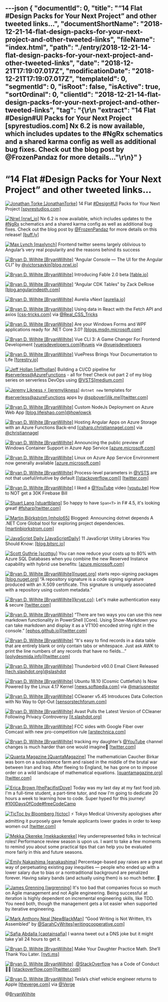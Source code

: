 ---json
{
  "documentId": 0,
  "title": "“14 Flat #Design Packs for Your Next Project” and other tweeted links…",
  "documentShortName": "2018-12-21-14-flat-design-packs-for-your-next-project-and-other-tweeted-links",
  "fileName": "index.html",
  "path": "./entry/2018-12-21-14-flat-design-packs-for-your-next-project-and-other-tweeted-links",
  "date": "2018-12-21T17:19:07.017Z",
  "modificationDate": "2018-12-21T17:19:07.017Z",
  "templateId": 0,
  "segmentId": 0,
  "isRoot": false,
  "isActive": true,
  "sortOrdinal": 0,
  "clientId": "2018-12-21-14-flat-design-packs-for-your-next-project-and-other-tweeted-links",
  "tag": "{\r\n  \"extract\": \"14 Flat #Design#UI Packs for Your Next Project [spyrestudios.com] Nx 6.2 is now available, which includes updates to the #NgRx schematics and a shared karma config as well as additional bug fixes. Check out the blog post by @FrozenPandaz for more details...\"\r\n}"
}
---

# “14 Flat #Design Packs for Your Next Project” and other tweeted links…

[<img alt="Jonathan Torke [JonathanTorke]" src="https://songhay.blob.core.windows.net:443/shared-social-twitter/JonathanTorke.jpg">](https://jonathantorke.me/) 14 Flat [#Design](http://twitter.com/search?q='%23Design)[#UI](http://twitter.com/search?q='%23UI) Packs for Your Next Project [[spyrestudios.com]](http://spyrestudios.com/14-flat-design-ui-packs-next-project/)

[<img alt="Nrwl [nrwl_io]" src="https://songhay.blob.core.windows.net:443/shared-social-twitter/nrwl_io.jpg">](https://nrwl.io/) Nx 6.2 is now available, which includes updates to the [#NgRx](http://twitter.com/search?q='%23NgRx) schematics and a shared karma config as well as additional bug fixes. Check out the blog post by [@FrozenPandaz](http://twitter.com/@FrozenPandaz) for more details on this release! [[buff.ly]](https://buff.ly/2OJnzM2)

[<img alt="Max Lynch [maxlynch]" src="https://songhay.blob.core.windows.net:443/shared-social-twitter/maxlynch.jpg">](http://maxlynch.com/) Frontend twitter seems largely oblivious to Angular’s very real popularity and the reasons behind its success

[<img alt="Bryan D. Wilhite [BryanWilhite]" src="https://songhay.blob.core.windows.net:443/shared-social-twitter/BryanWilhite.jpeg">](http://songhayblog.azurewebsites.net/) “Angular Console — The UI for the Angular CLI” by [@victorsavkin](http://twitter.com/@victorsavkin)[[blog.nrwl.io]](https://blog.nrwl.io/angular-console-the-ui-for-the-angular-cli-a5d0924240b7)

[<img alt="Bryan D. Wilhite [BryanWilhite]" src="https://songhay.blob.core.windows.net:443/shared-social-twitter/BryanWilhite.jpeg">](http://songhayblog.azurewebsites.net/) Introducing Fable 2.0 beta [[fable.io]](http://fable.io/blog/Introducing-2-0-beta.html)

[<img alt="Bryan D. Wilhite [BryanWilhite]" src="https://songhay.blob.core.windows.net:443/shared-social-twitter/BryanWilhite.jpeg">](http://songhayblog.azurewebsites.net/) “Angular CDK Tables” by Zack DeRose [[blog.angularindepth.com]](https://blog.angularindepth.com/angular-cdk-tables-1537774d7c99)

[<img alt="Bryan D. Wilhite [BryanWilhite]" src="https://songhay.blob.core.windows.net:443/shared-social-twitter/BryanWilhite.jpeg">](http://songhayblog.azurewebsites.net/) Aurelia vNext [[aurelia.io]](https://aurelia.io/blog/2018/08/05/aurelia-vnext/)

[<img alt="Bryan D. Wilhite [BryanWilhite]" src="https://songhay.blob.core.windows.net:443/shared-social-twitter/BryanWilhite.jpeg">](http://songhayblog.azurewebsites.net/) Using data in React with the Fetch API and axios [[css-tricks.com]](https://css-tricks.com/using-data-in-react-with-the-fetch-api-and-axios/) via [@Real_CSS_Tricks](http://twitter.com/@Real_CSS_Tricks)

[<img alt="Bryan D. Wilhite [BryanWilhite]" src="https://songhay.blob.core.windows.net:443/shared-social-twitter/BryanWilhite.jpeg">](http://songhayblog.azurewebsites.net/) Are your Windows Forms and WPF applications ready for .NET Core 3.0? [[blogs.msdn.microsoft.com]](https://blogs.msdn.microsoft.com/dotnet/2018/08/08/are-your-windows-forms-and-wpf-applications-ready-for-net-core-3-0/)

[<img alt="Bryan D. Wilhite [BryanWilhite]" src="https://songhay.blob.core.windows.net:443/shared-social-twitter/BryanWilhite.jpeg">](http://songhayblog.azurewebsites.net/) Vue CLI 3: A Game Changer For Frontend Development [[vuejsdevelopers.com]](https://vuejsdevelopers.com/2018/03/26/vue-cli-3/)[#vuejs](http://twitter.com/search?q='%23vuejs) via [@vuejsdevelopers](http://twitter.com/@vuejsdevelopers)

[<img alt="Bryan D. Wilhite [BryanWilhite]" src="https://songhay.blob.core.windows.net:443/shared-social-twitter/BryanWilhite.jpeg">](http://songhayblog.azurewebsites.net/) VuePress Brings Your Documentation to Life [[forestry.io]](https://forestry.io/blog/vuepress-brings-your-documentation-to-life/)

[<img alt="Jeff Hollan [jeffhollan]" src="https://songhay.blob.core.windows.net:443/shared-social-twitter/jeffhollan.jpg">](https://hollan.io/) Building a CI/CD pipeline for [#serverless](http://twitter.com/search?q='%23serverless)[@AzureFunctions](http://twitter.com/@AzureFunctions) - all for free! Check out part 2 of my blog series on serverless DevOps using [@VSTS](http://twitter.com/@VSTS)[[medium.com]](https://medium.com/@jeffhollan/serverless-devops-and-ci-cd-part-2-b6e0a6d05530?source=linkShare-dd6e3fb74d52-1533829042)

[<img alt="Jeremy Likness ⚡️ [jeremylikness]" src="https://songhay.blob.core.windows.net:443/shared-social-twitter/jeremylikness.jpg">](https://blog.jeremylikness.com/) `dotnet new` templates for [#serverless](http://twitter.com/search?q='%23serverless)[@azureFunctions](http://twitter.com/@azureFunctions) apps by [@spboyer](http://twitter.com/@spboyer)[[jlik.me]](https://jlik.me/d04)[[twitter.com]](https://twitter.com/jeremylikness/status/1027228708753563648/photo/1)

[<img alt="Bryan D. Wilhite [BryanWilhite]" src="https://songhay.blob.core.windows.net:443/shared-social-twitter/BryanWilhite.jpeg">](http://songhayblog.azurewebsites.net/) Custom NodeJs Deployment on Azure Web App [[blog.lifeishao.com]](https://blog.lifeishao.com/2017/03/24/custom-nodejs-deployment-on-azure-web-app/)[@howlowck](http://twitter.com/@howlowck)

[<img alt="Bryan D. Wilhite [BryanWilhite]" src="https://songhay.blob.core.windows.net:443/shared-social-twitter/BryanWilhite.jpeg">](http://songhayblog.azurewebsites.net/) Hosting Angular Apps on Azure Storage with an Azure Functions Back-end [[csharp.christiannagel.com]](https://csharp.christiannagel.com/2018/08/08/angularwithazurestorage/) via [@christiannagel](http://twitter.com/@christiannagel)

[<img alt="Bryan D. Wilhite [BryanWilhite]" src="https://songhay.blob.core.windows.net:443/shared-social-twitter/BryanWilhite.jpeg">](http://songhayblog.azurewebsites.net/) Announcing the public preview of Windows Container Support in Azure App Service [[azure.microsoft.com]](https://azure.microsoft.com/blog/announcing-the-public-preview-of-windows-container-support-in-azure-app-service/)

[<img alt="Bryan D. Wilhite [BryanWilhite]" src="https://songhay.blob.core.windows.net:443/shared-social-twitter/BryanWilhite.jpeg">](http://songhayblog.azurewebsites.net/) Linux on Azure App Service Environment now generally available [[azure.microsoft.com]](https://azure.microsoft.com/blog/linux-on-azure-app-service-environment-now-generally-available/)

[<img alt="Bryan D. Wilhite [BryanWilhite]" src="https://songhay.blob.core.windows.net:443/shared-social-twitter/BryanWilhite.jpeg">](http://songhayblog.azurewebsites.net/) Process-level parameters in [@VSTS](http://twitter.com/@VSTS) are not that useful/intuitive by default [[[stackoverflow.com]](https://stackoverflow.com/questions/43362079/visual-studio-team-services-edit-link-settings)] [[twitter.com]](https://twitter.com/BryanWilhite/status/1028066403092324352/photo/1)

[<img alt="Bryan D. Wilhite [BryanWilhite]" src="https://songhay.blob.core.windows.net:443/shared-social-twitter/BryanWilhite.jpeg">](http://songhayblog.azurewebsites.net/) I liked a [@YouTube](http://twitter.com/@YouTube) video [[youtu.be]](http://youtu.be/Lb-Pnytoi-8?a) How to NOT get a 30K Firebase Bill

[<img alt="Stuart Lang [stuartblang]" src="https://songhay.blob.core.windows.net:443/shared-social-twitter/stuartblang.jpg">](https://stu.dev/) So happy to have `Span<T>` in F# 4.5, it's looking great! [#fsharp](http://twitter.com/search?q='%23fsharp)[[twitter.com]](https://twitter.com/stuartblang/status/1026527200277946369/photo/1)

[<img alt="Martin Björkström [mholo65]" src="https://songhay.blob.core.windows.net:443/shared-social-twitter/mholo65.jpg">](https://github.com/mholo65) Blogged: Announcing dotnet depends A .NET Core Global tool for exploring project dependencies. [[martinbjorkstrom.com]](https://martinbjorkstrom.com/posts/2018-08-06-announcing-dotnet-depends)

[<img alt="JavaScript Daily [JavaScriptDaily]" src="https://songhay.blob.core.windows.net:443/shared-social-twitter/JavaScriptDaily.jpg">](https://twitter.com/JavaScriptDaily) 11 JavaScript Utility Libraries You Should Know: [[blog.bitsrc.io]](https://blog.bitsrc.io/11-javascript-utility-libraries-you-should-know-in-2018-3646fb31ade)

[<img alt="Scott Guthrie [scottgu]" src="https://songhay.blob.core.windows.net:443/shared-social-twitter/scottgu.jpg">](http://weblogs.asp.net/scottgu) You can now reduce your costs up to 80% with Azure SQL Databases when you combine the new Reserved Instance capability with hybrid use benefits: [[azure.microsoft.com]](https://azure.microsoft.com/en-us/blog/announcing-general-availability-of-azure-sql-database-reserved-capacity/)

[<img alt="Bryan D. Wilhite [BryanWilhite]" src="https://songhay.blob.core.windows.net:443/shared-social-twitter/BryanWilhite.jpeg">](http://songhayblog.azurewebsites.net/)[[nuget.org]](http://NuGet.org) starts repo-signing packages [[blog.nuget.org]](https://blog.nuget.org/20180810/Introducing-Repository-Signatures.html) “A repository signature is a code signing signature produced with an X.509 certificate. This signature is uniquely associated with a repository using custom metadata.”

[<img alt="Bryan D. Wilhite [BryanWilhite]" src="https://songhay.blob.core.windows.net:443/shared-social-twitter/BryanWilhite.jpeg">](http://songhayblog.azurewebsites.net/)[[krypt.co]](http://www.krypt.co): Let's make authentication easy & secure [[twitter.com]](https://twitter.com/BryanWilhite/status/1026559319653855232/photo/1)

[<img alt="Bryan D. Wilhite [BryanWilhite]" src="https://songhay.blob.core.windows.net:443/shared-social-twitter/BryanWilhite.jpeg">](http://songhayblog.azurewebsites.net/) “There are two ways you can use this new markdown functionality in PowerShell [Core]. Using Show-Markdown you can take markdown and display it as a VT100 encoded string right in the console.” [[ephos.github.io]](https://ephos.github.io/posts/2018-8-1-PowerShell-Markdown)[[twitter.com]](https://twitter.com/BryanWilhite/status/1026558351759499264/photo/1)

[<img alt="Bryan D. Wilhite [BryanWilhite]" src="https://songhay.blob.core.windows.net:443/shared-social-twitter/BryanWilhite.jpeg">](http://songhayblog.azurewebsites.net/) “It's easy to find records in a data table that are entirely blank or only contain tabs or whitespace. Just ask AWK to print the line numbers of any records that have no fields…” [[polydesmida.info]](https://www.polydesmida.info/BASHing/2018-08-04.html)[[twitter.com]](https://twitter.com/BryanWilhite/status/1026559782671380481/photo/1)

[<img alt="Bryan D. Wilhite [BryanWilhite]" src="https://songhay.blob.core.windows.net:443/shared-social-twitter/BryanWilhite.jpeg">](http://songhayblog.azurewebsites.net/) Thunderbird v60.0 Email Client Released [[tech.slashdot.org]](https://tech.slashdot.org/story/18/08/06/167250/thunderbird-v600-email-client-released)[@slashdot](http://twitter.com/@slashdot)

[<img alt="Bryan D. Wilhite [BryanWilhite]" src="https://songhay.blob.core.windows.net:443/shared-social-twitter/BryanWilhite.jpeg">](http://songhayblog.azurewebsites.net/) Ubuntu 18.10 (Cosmic Cuttlefish) Is Now Powered by the Linux 4.17 Kernel [[news.softpedia.com]](https://news.softpedia.com/news/ubuntu-18-10-cosmic-cuttlefish-is-now-powered-by-the-linux-4-17-kernel-522250.shtml) via [@mariusnestor](http://twitter.com/@mariusnestor)

[<img alt="Bryan D. Wilhite [BryanWilhite]" src="https://songhay.blob.core.windows.net:443/shared-social-twitter/BryanWilhite.jpeg">](http://songhayblog.azurewebsites.net/) CCleaner v5.45 Introduces Data Collection with No Way to Opt-Out [[sensorstechforum.com]](https://sensorstechforum.com:443/ccleaner-v5-45-data-collection/)

[<img alt="Bryan D. Wilhite [BryanWilhite]" src="https://songhay.blob.core.windows.net:443/shared-social-twitter/BryanWilhite.jpeg">](http://songhayblog.azurewebsites.net/) Avast Pulls the Latest Version of CCleaner Following Privacy Controversy [[it.slashdot.org]](https://it.slashdot.org/story/18/08/05/0116230/avast-pulls-the-latest-version-of-ccleaner-following-privacy-controversy?utm_source=rss1.0mainlinkanon&utm_medium=feed)

[<img alt="Bryan D. Wilhite [BryanWilhite]" src="https://songhay.blob.core.windows.net:443/shared-social-twitter/BryanWilhite.jpeg">](http://songhayblog.azurewebsites.net/) FCC sides with Google Fiber over Comcast with new pro-competition rule [[arstechnica.com]](https://arstechnica.com/?post_type=post&p=1352589)

[<img alt="Bryan D. Wilhite [BryanWilhite]" src="https://songhay.blob.core.windows.net:443/shared-social-twitter/BryanWilhite.jpeg">](http://songhayblog.azurewebsites.net/) tracking my daughter’s [@YouTube](http://twitter.com/@YouTube) channel changes is much harder than one would imagine🧐 [[twitter.com]](https://twitter.com/BryanWilhite/status/1027608988995571712/photo/1)

[<img alt="Quanta Magazine [QuantaMagazine]" src="https://songhay.blob.core.windows.net:443/shared-social-twitter/QuantaMagazine.jpg">](http://www.quantamagazine.org/) The mathematician Caucher Birkar was born on a subsistence farm and raised in the middle of the brutal war between Iran and Iraq. After fleeing to England, he has gone on to impose order on a wild landscape of mathematical equations. [[quantamagazine.org]](https://www.quantamagazine.org/caucher-birkar-who-fled-war-and-found-asylum-wins-fields-medal-20180801/)[[twitter.com]](https://twitter.com/QuantaMagazine/status/1026863109049405440/photo/1)

[<img alt="Erica Brown [thePacifistDove]" src="https://songhay.blob.core.windows.net:443/shared-social-twitter/thePacifistDove.jpg">](https://twitter.com/thePacifistDove) Today was my last day at my fast food job. I'm a full-time student, a part-time tutor, and now I'm going to dedicate 20 hours a week to learning how to code. Super hyped for this journey! [#100DaysOfCode](http://twitter.com/search?q='%23100DaysOfCode)[#freeCodeCamp](http://twitter.com/search?q='%23freeCodeCamp)

[<img alt="TicToc by Bloomberg [tictoc]" src="https://songhay.blob.core.windows.net:443/shared-social-twitter/tictoc.jpg">](https://twitter.com/i/events/931632515340627968) ⚡️ Tokyo Medical University apologises after admitting it purposely gave female applicants lower grades in order to keep women out [[twitter.com]](https://twitter.com/i/moments/1026763106968629248)

[<img alt="Mekka Okereke [mekkaokereke]" src="https://songhay.blob.core.windows.net:443/shared-social-twitter/mekkaokereke.jpeg">](https://www.mekka-tech.com/) Hey underrepresented folks in technical roles! Performance review season is upon us. I want to take a few moments to remind you about some practical tips that can help you be evaluated more fairly in this and future seasons.

[<img alt="Emily Nakashima [eanakashima]" src="https://songhay.blob.core.windows.net:443/shared-social-twitter/eanakashima.jpg">](https://twitter.com/eanakashima) Percentage-based pay raises are a great way of perpetuating existing pay inequities — people who ended up with a lower salary due to bias or a nontraditional background are penalized forever. Having salary bands (and actually using them) is so much better. 🌈

[<img alt="James Grenning [jwgrenning]" src="https://songhay.blob.core.windows.net:443/shared-social-twitter/jwgrenning.jpeg">](http://www.wingman-sw.com/) It's too bad that companies focus so much on Agile management and not Agile engineering. Being successful at iteration is highly dependent on incremental engineering skills, like TDD. You need both, though the management gets a lot easier when supported by iterative engineering.

[<img alt="Mark Anthony Neal [NewBlackMan]" src="https://songhay.blob.core.windows.net:443/shared-social-twitter/NewBlackMan.jpg">](http://www.newblackmaninexile.net/) “Good Writing is Not Written, It’s Assembled” by [@SarahCyWrites](http://twitter.com/@SarahCyWrites)[[writingcooperative.com]](https://writingcooperative.com/good-writing-is-not-written-its-assembled-3e77f950cd11)

[<img alt="Safia Abdalla [captainsafia]" src="https://songhay.blob.core.windows.net:443/shared-social-twitter/captainsafia.jpg">](https://safia.rocks/) I wanna tweet out a DNS joke but it might take y’all 24 hours to get it.

[<img alt="Bryan D. Wilhite [BryanWilhite]" src="https://songhay.blob.core.windows.net:443/shared-social-twitter/BryanWilhite.jpeg">](http://songhayblog.azurewebsites.net/) Make Your Daughter Practice Math. She’ll Thank You Later. [[nyti.ms]](https://nyti.ms/2OLVKCO)

[<img alt="Bryan D. Wilhite [BryanWilhite]" src="https://songhay.blob.core.windows.net:443/shared-social-twitter/BryanWilhite.jpeg">](http://songhayblog.azurewebsites.net/) .[@StackOverflow](http://twitter.com/@StackOverflow) has a Code of Conduct👍🏿 [[stackoverflow.com]](http://stackoverflow.com/conduct)[[twitter.com]](https://twitter.com/BryanWilhite/status/1027225836577992705/photo/1)

[<img alt="Bryan D. Wilhite [BryanWilhite]" src="https://songhay.blob.core.windows.net:443/shared-social-twitter/BryanWilhite.jpeg">](http://songhayblog.azurewebsites.net/) Tesla’s chief vehicle engineer returns to Apple [[theverge.com]](https://www.theverge.com/2018/8/10/17673712/doug-field-apple-tesla-project-titan?utm_campaign=theverge&utm_content=entry&utm_medium=social&utm_source=twitter) via [@Verge](http://twitter.com/@Verge)

@[BryanWilhite](https://twitter.com/BryanWilhite)

